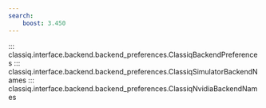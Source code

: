 ```yaml
---
search:
    boost: 3.450
---
```


::: classiq.interface.backend.backend_preferences.ClassiqBackendPreferences
::: classiq.interface.backend.backend_preferences.ClassiqSimulatorBackendNames
::: classiq.interface.backend.backend_preferences.ClassiqNvidiaBackendNames
